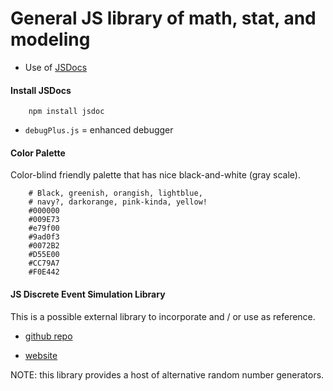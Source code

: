 # General JS library of math, stat, and modeling

* Use of [JSDocs](http://usejsdoc.org/)

#### Install JSDocs
```
    npm install jsdoc
```

* <code>debugPlus.js</code> = enhanced debugger

#### Color Palette

Color-blind friendly palette that has nice black-and-white (gray scale).

```
    # Black, greenish, orangish, lightblue,
    # navy?, darkorange, pink-kinda, yellow!
    #000000
    #009E73
    #e79f00
    #9ad0f3
    #0072B2
    #D55E00
    #CC79A7
    #F0E442
```

#### JS Discrete Event Simulation Library

This is a possible external library to incorporate and / or use as reference.

* [github repo](https://github.com/mvarshney/simjs-source)

* [website](http://simjs.com/random.html)

NOTE: this library provides a host of alternative random number generators. 
